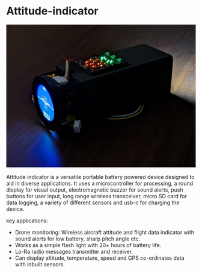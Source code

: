 # Attitude-indicator
![intro](pictures/PXL_20231111_181639443.jpg)

Attitude indicator is a versatile portable battery powered device designed to aid in diverse applications. It uses a microcontroller for processing, a round display for visual output, electromagnetic buzzer for sound alerts, push buttons for user input, long range wireless transceiver, micro SD card for data logging, a variety of different sensors and usb-c for charging the device.

key applications:
- Drone monitoring: Wireless aircraft attitude and flight data indicator with sound alerts for low battery, sharp pitch angle etc.
- Works as a simple flash light with 20+ hours of battery life.
- Lo-Ra radio messages transmitter and receiver.
- Can display altitude, temperature, speed and GPS co-ordinates data with inbuilt sensors.
